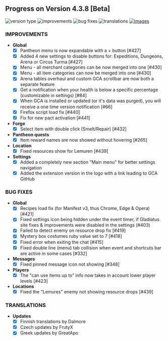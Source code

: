 ## Progress on Version 4.3.8 [Beta]

![version type](https://img.shields.io/badge/version-beta-yellow.svg?style=flat-square)
![improvements](https://img.shields.io/badge/improvements-11-green.svg?style=flat-square)
![bug fixes](https://img.shields.io/badge/bug%20fixes-12-red.svg?style=flat-square)
![translations](https://img.shields.io/badge/translations-3-blue.svg?style=flat-square)
[![images](https://img.shields.io/badge/🖼️-Preview-blueviolet.svg?style=flat-square)](/documentation/PROGRESS_W_IMG.md)

### IMPROVEMENTS

- **Global**
  - [x] Pantheon menu is now expandable with a + button [#427]
  - [x] Added 4 new settings to disable buttons for: Expeditions, Dungeons, Arena or Circus Turma [#427]
  - [x] Menu - all merchant categories can be now merged into one [#430]
  - [x] Menu - all item categories can now be merged into one [#430]
  - [x] Arena tables overhaul and custom GCA scrollbar are now both a separate feature
  - [x] Get a notification when your health is below a specific percentage (customizable in settings) [#84]
  - [x] When GCA is installed or updated (or it's data was purged), you will receive a one time version notification [#66]
  - [x] Firefox script load fix [#440]
  - [x] Fix for new pact activation [#441]

- **Forge**
  - [x] Select item with double click (Smelt/Repair) [#432]

- **Pantheon quests**
  - [x] Item reward names are now showed without hovering [#265]

- **Location**
  - [x] Fixed resources show for Lemuren [#439]

- **Settings**
  - [x] Added a completely new section "Main menu" for better settings navigation
  - [x] Added the extension version in the logo with a link leading to GCA GitHub

### BUG FIXES

- **Global**
  - [x] Recipes load fix (for Manifest v3, thus Chrome, Edge & Opera) [#421]
  - [x] Fixed settings icon being hidden under the event timer, if Gladiatus site fixes & improvements were disabled in the settings (#403)
  - [x] Failed to detect enemy on resource drop fix [#419]
  - [x] Mystery box costumes ruby value set to 7 [#418]
  - [x] Fixed error when exiting the chat [#415]
  - [x] Fixed double line (menu) tab collision when event and shortcuts bar are active in some cases [#332]

- **Messages**
  - [x] Fixed pinned message icon not showing [#348]

- **Players**
  - [x] The "can use items up to" info now takes in account lower player levels [#423]

- **Locations**
  - [x] Fixed the "Lemures" enemy not showing resource drops [#439]

### TRANSLATIONS

- **Updates**
  - [x] Finnish translations by Dalmore
  - [x] Czech updates by FrutyX
  - [x] Greek updates by GreatApo 
